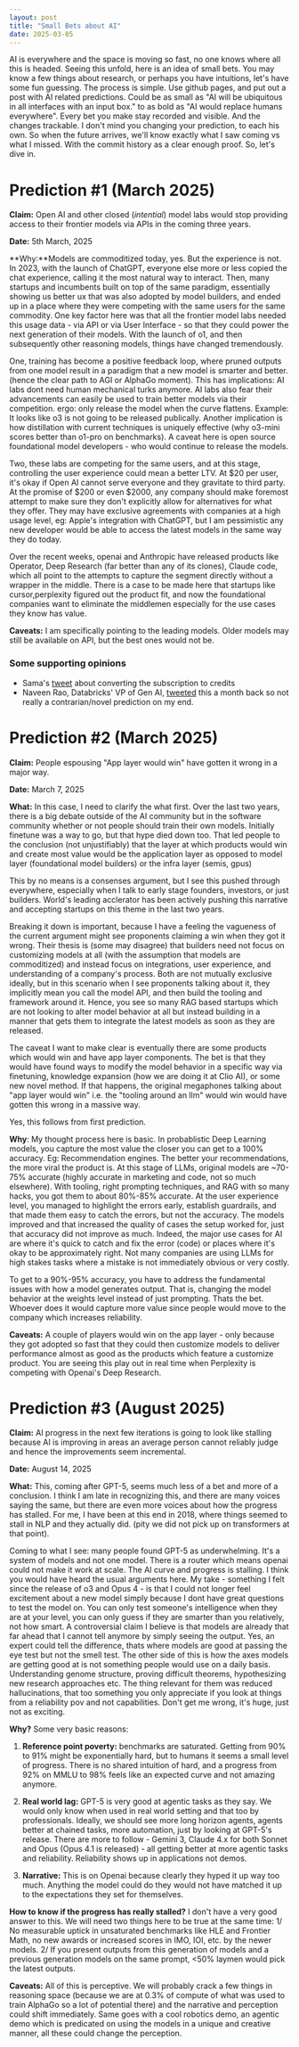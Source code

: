 ```yaml
---
layout: post
title: "Small Bets about AI"
date: 2025-03-05
---
```

AI is everywhere and the space is moving so fast, no one knows where all this is headed. Seeing this unfold, here is an idea of small bets. You may know a few things about research, or perhaps you have intuitions, let's have some fun guessing. The process is simple. Use github pages, and put out a post with AI related predictions. Could be as small as "AI will be ubiquitous in all interfaces with an input box." to as bold as "AI would replace humans everywhere". Every bet you make stay recorded and visible. And the changes trackable. I don't mind you changing your prediction, to each his own. So when the future arrives, we'll know exactly what I saw coming vs what I missed. With the commit history as a clear enough proof. So, let's dive in. 

# Prediction #1 (March 2025)
**Claim:** Open AI and other closed (*intential*) model labs would stop providing access to their frontier models via APIs in the coming three years. 

**Date:** 5th March, 2025

**Why:**Models are commoditized today, yes. But the experience is not. In 2023, with the launch of ChatGPT, everyone else more or less copied the chat experience, calling it the most natural way to interact. Then, many startups and incumbents built on top of the same paradigm, essentially showing us better ux that was also adopted by model builders, and ended up in a place where they were competing with the same users for the same commodity. One key factor here was that all the frontier model labs needed this usage data - via API or via User Interface - so that they could power the next generation of their models. With the launch of o1, and then subsequently other reasoning models, things have changed tremendously. 

One, training has become a positive feedback loop, where pruned outputs from one model result in a paradigm that a new model is smarter and better. (hence the clear path to AGI or AlphaGo moment). This has implications: AI labs dont need human mechanical turks anymore. AI labs also fear their advancements can easily be used to train better models via their competition. ergo: only release the model when the curve flattens. Example: It looks like o3 is not going to be released publically. Another implication is how distillation with current techniques is uniquely effective (why o3-mini scores better than o1-pro on benchmarks). A caveat here is open source foundational model developers - who would continue to release the models.

Two, these labs are competing for the same users, and at this stage, controlling the user experience could mean a better LTV. At $20 per user, it's okay if Open AI cannot serve everyone and they gravitate to third party. At the promise of $200 or even $2000, any company should make foremost attempt to make sure they don't explicitly allow for alternatives for what they offer. They may have exclusive agreements with companies at a high usage level, eg: Apple's integration with ChatGPT, but I am pessimistic any new developer would be able to access the latest models in the same way they do today. 

Over the recent weeks, openai and Anthropic have released products like Operator, Deep Research (far better than any of its clones), Claude code, which all point to the attempts to capture the segment directly without a wrapper in the middle. There is a case to be made here that startups like cursor,perplexity figured out the product fit, and now the foundational companies want to eliminate the middlemen especially for the use cases they know has value. 

**Caveats:** I am specifically pointing to the leading models. Older models may still be available on API, but the best ones would not be. 

### Some supporting opinions
- Sama's [tweet](https://x.com/sama/status/1897036361506689206) about converting the subscription to credits
- Naveen Rao, Databricks' VP of Gen AI, [tweeted](https://x.com/NaveenGRao/status/1886544584588619840) this a month back so not really a contrarian/novel prediction on my end. 

# Prediction #2 (March 2025)
**Claim:** People espousing "App layer would win" have gotten it wrong in a major way. 

**Date:** March 7, 2025

**What:** In this case, I need to clarify the what first. Over the last two years, there is a big debate outside of the AI community but in the software community whether or not people should train their own models. Initially finetune was a way to go, but that hype died down too. That led people to the conclusion (not unjustifiably) that the layer at which products would win and create most value would be the application layer as opposed to model layer (foundational model builders) or the infra layer (semis, gpus)

This by no means is a consenses argument, but I see this pushed through everywhere, especially when I talk to early stage founders, investors, or just builders. World's leading acclerator has been actively pushing this narrative and accepting startups on this theme in the last two years. 

Breaking it down is important, because I have a feeling the vagueness of the current argument might see proponents claiming a win when they  got it wrong. Their thesis is (some may disagree) that builders need not focus on customizing models at all (with the assumption that models are commoditized) and instead focus on integrations, user experience, and understanding of a company's process. Both are not mutually exclusive ideally, but in this scenario when I see proponents talking about it, they implicitly mean you call the model API, and then build the tooling and framework around it. Hence, you see so many RAG based startups which are not looking to alter model behavior at all but instead building in a manner that gets them to integrate the latest models as soon as they are released. 

The caveat I want to make clear is eventually there are some products which would win and have app layer components. The bet is that they would have found ways to modify the model behavior in a specific way via finetuning, knowledge expansion (how we are doing it at Clio AI), or some new novel method. If that happens, the original megaphones talking about "app layer would win" i.e. the "tooling around an llm" would win would have gotten this wrong in a massive way. 

Yes, this follows from first prediction. 

**Why**: My thought process here is basic. In probablistic Deep Learning models, you capture the most value the closer you can get to a 100% accuracy. Eg: Recommendation engines. The better your recommendations, the more viral the product is. At this stage of LLMs, original models are ~70-75% accurate (highly accurate in marketing and code, not so much elsewhere). With tooling, right prompting techniques, and RAG with so many hacks, you got them to about 80%-85% accurate. At the user experience level, you managed to highlight the errors early, establish guardrails, and that made them easy to catch the errors, but not the accuracy. The models improved and that increased the quality of cases the setup worked for, just that accuracy did not improve as much. Indeed, the major use cases for AI are where it's quick to catch and fix the error (code) or places where it's okay to be approximately right. Not many companies are using LLMs for high stakes tasks where a mistake is not immediately obvious or very costly. 

To get to a 90%-95% accuracy, you have to address the fundamental issues with how a model generates output. That is, changing the model behavior at the weights level instead of just prompting. Thats the bet. Whoever does it would capture more value since people would move to the company which increases reliability. 

**Caveats:** A couple of players would win on the app layer - only because they got adopted so fast that they could then customize models to deliver performance almost as good as the products which feature a customize product. You are seeing this play out in real time when Perplexity is competing with Openai's Deep Research.  

# Prediction #3 (August 2025)
**Claim:** AI progress in the next few iterations is going to look like stalling because AI is improving in areas an average person cannot reliably judge and hence the improvements seem incremental. 

**Date:** August 14, 2025

**What:** This, coming after GPT-5, seems much less of a bet and more of a conclusion. I think I am late in recognizing this, and there are many voices saying the same, but there are even more voices about how the progress has stalled. For me, I have been at this end in 2018, where things seemed to stall in NLP and they actually did. (pity we did not pick up on transformers at that point). 

Coming to what I see: many people found GPT-5 as underwhelming. It's a system of models and not one model. There is a router which means openai could not make it work at scale. The AI curve and progress is stalling. I think you would have heard the usual arguments here. My take - something I felt since the release of o3 and Opus 4 - is that I could not longer feel excitement about a new model simply because I dont have great questions to test the model on. You can only test someone's intelligence when they are at your level, you can only guess if they are smarter than you relatively, not how smart. A controversial claim I believe is that models are already that far ahead that I cannot tell anymore by simply seeing the output. Yes, an expert could tell the difference, thats where models are good at passing the eye test but not the smell test. 
The other side of this is how the axes models are getting good at is not something people would use on a daily basis. Understanding genome structure, proving difficult theorems, hypothesizing new research approaches etc. The thing relevant for them was reduced hallucinations, that too something you only appreciate if you look at things from a reliability pov and not capabilities. Don't get me wrong, it's huge, just not as exciting. 

**Why?** Some very basic reasons:

1. **Reference point poverty:** benchmarks are saturated. Getting from 90% to 91% might be exponentially hard, but to humans it seems a small level of progress. There is no shared intuition of hard, and a progress from 92% on MMLU to 98% feels like an expected curve and not amazing anymore. 

2. **Real world lag:** GPT-5 is very good at agentic tasks as they say. We would only know when used in real world setting and that too by professionals. Ideally, we should see more long horizon agents, agents better at chained tasks, more automation, just by looking at GPT-5's release. There are more to follow - Gemini 3, Claude 4.x for both Sonnet and Opus (Opus 4.1 is released) - all getting better at more agentic tasks and reliability. Reliability shows up in applications not demos. 

3. **Narrative:** This is on Openai because clearly they hyped it up way too much. Anything the model could do they would not have matched it up to the expectations they set for themselves. 

**How to know if the progress has really stalled?** I don't have a very good answer to this. We will need two things here to be true at the same time: 1/ No measurable uptick in unsaturated benchmarks like HLE and Frontier Math, no new awards or increased scores in IMO, IOI, etc. by the newer models. 2/ If you present outputs from this generation of models and a previous generation models on the same prompt, <50% laymen would pick the latest outputs.

**Caveats:** All of this is perceptive. We will probably crack a few things in reasoning space (because we are at 0.3% of compute of what was used to train AlphaGo so a lot of potential there) and the narrative and perception could shift immediately. Same goes with a cool robotics demo, an agentic demo which is predicated on using the models in a unique and creative manner, all these could change the perception.

